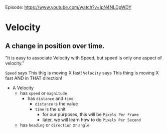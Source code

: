 Episode: https://www.youtube.com/watch?v=IpN4NLDpWDY

# Velocity
## A change in position over time.

"It is easy to associate Velocity with Speed, but speed is only one aspect of velocity."

`Speed` says This thig is moving X fast!
`Velocity` says This thing is moving X fast AND in THAT direction!

- A Velocity
  - has `speed` or `magnitude`
    - has `distance` and `time`
      - `distance` is the value
      - `time` is the unit
        - for our purposes, this will be `Pixels Per Frame`
        - later, we will learn how to do `Pixels Per Second`
  - has `heading` or `direction` or `angle`